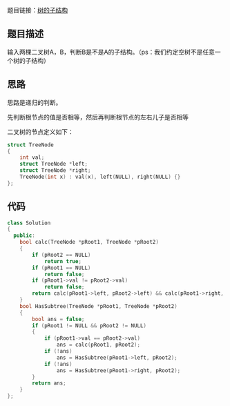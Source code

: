 题目链接：[树的子结构](https://www.nowcoder.com/practice/6e196c44c7004d15b1610b9afca8bd88?tpId=13&tqId=11170&tPage=1&rp=1&ru=%2Fta%2Fcoding-interviews&qru=%2Fta%2Fcoding-interviews%2Fquestion-ranking)

## 题目描述

输入两棵二叉树A，B，判断B是不是A的子结构。（ps：我们约定空树不是任意一个树的子结构）

## 思路

思路是递归的判断。

先判断根节点的值是否相等，然后再判断根节点的左右儿子是否相等

二叉树的节点定义如下：

```cpp
struct TreeNode
{
    int val;
    struct TreeNode *left;
    struct TreeNode *right;
    TreeNode(int x) : val(x), left(NULL), right(NULL) {}
};
```

## 代码

```cpp
class Solution
{
  public:
    bool calc(TreeNode *pRoot1, TreeNode *pRoot2)
    {
        if (pRoot2 == NULL)
            return true;
        if (pRoot1 == NULL)
            return false;
        if (pRoot1->val != pRoot2->val)
            return false;
        return calc(pRoot1->left, pRoot2->left) && calc(pRoot1->right, pRoot2->right);
    }
    bool HasSubtree(TreeNode *pRoot1, TreeNode *pRoot2)
    {
        bool ans = false;
        if (pRoot1 != NULL && pRoot2 != NULL)
        {
            if (pRoot1->val == pRoot2->val)
                ans = calc(pRoot1, pRoot2);
            if (!ans)
                ans = HasSubtree(pRoot1->left, pRoot2);
            if (!ans)
                ans = HasSubtree(pRoot1->right, pRoot2);
        }
        return ans;
    }
};
```


